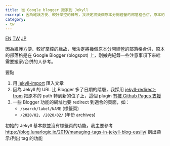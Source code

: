 ```yaml
---
title: 從 Google blogger 搬家到 Jekyll
excerpt: 因為維護方便、較好掌控的緣故，我決定將幾個原本分開經營的部落格合併，原本的部落格是在 Google Blogger (blogspot) 上，剛搬完紀錄一些注意事項下來給需要搬家/合併的人參考。...
category:
- tw
---
```


<a href="{% link _posts/2021-03-07-migrate-google-blogger-to-jekyll-en.md %}" class="lang-btn">EN</a>
<a href="{% link _posts/2021-03-07-migrate-google-blogger-to-jekyll.md %}" class="lang-btn lang-current">TW</a>
<a href="{% link _posts/2021-03-07-migrate-google-blogger-to-jekyll-jp.md %}" class="lang-btn">JP</a>

因為維護方便、較好掌控的緣故，我決定將幾個原本分開經營的部落格合併，原本的部落格是在 Google Blogger (blogspot) 上，剛搬完紀錄一些注意事項下來給需要搬家/合併的人參考。

要點

1. 用 [jekyll-import](https://import.jekyllrb.com/docs/blogger/) 匯入文章
2. 因為 Jekyll 的 URL 比 Blogger 多了日期的階層，我採用 [jekyll-redirect-from](https://github.com/jekyll/jekyll-redirect-from) 把原本的 path 轉到新的位子上，這個 plugin [有被 Github Pages 支援](https://pages.github.com/versions/)
3. 一些 Blogger 功能的網址也要 redirect 到適合的頁面，如：
    - `/search/label/NAME` (標籤頁)
    - `/2020/02`、`/2020/02/` (年份 archives)

初始的 Jekyll 基本款並沒有標籤頁的功能，我主要參考 https://blog.lunarlogic.io/2019/managing-tags-in-jekyll-blog-easily/ 刻出顯示/列出 tag 的功能
